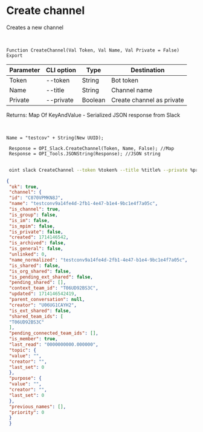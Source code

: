 ﻿---
sidebar_position: 3
---

# Create channel
 Creates a new channel


<br/>


`Function CreateChannel(Val Token, Val Name, Val Private = False) Export`

 | Parameter | CLI option | Type | Destination |
 |-|-|-|-|
 | Token | --token | String | Bot token |
 | Name | --title | String | Channel name |
 | Private | --private | Boolean | Create channel as private |

 
 Returns: Map Of KeyAndValue - Serialized JSON response from Slack

<br/>




```bsl title="Code example"
Name = "testcov" + String(New UUID);
 
 Response = OPI_Slack.CreateChannel(Token, Name, False); //Map
 Response = OPI_Tools.JSONString(Response); //JSON string
```
	


```sh title="CLI command example"
 
 oint slack CreateChannel --token %token% --title %title% --private %private%

```

```json title="Result"
{
 "ok": true,
 "channel": {
 "id": "C070VPMKN8J",
 "name": "testconv9a14fe4d-2fb1-4e47-b1e4-9bc1e4f7a05c",
 "is_channel": true,
 "is_group": false,
 "is_im": false,
 "is_mpim": false,
 "is_private": false,
 "created": 1714146542,
 "is_archived": false,
 "is_general": false,
 "unlinked": 0,
 "name_normalized": "testconv9a14fe4d-2fb1-4e47-b1e4-9bc1e4f7a05c",
 "is_shared": false,
 "is_org_shared": false,
 "is_pending_ext_shared": false,
 "pending_shared": [],
 "context_team_id": "T06UD92BS3C",
 "updated": 1714146542419,
 "parent_conversation": null,
 "creator": "U06UG1CAYH2",
 "is_ext_shared": false,
 "shared_team_ids": [
 "T06UD92BS3C"
 ],
 "pending_connected_team_ids": [],
 "is_member": true,
 "last_read": "0000000000.000000",
 "topic": {
 "value": "",
 "creator": "",
 "last_set": 0
 },
 "purpose": {
 "value": "",
 "creator": "",
 "last_set": 0
 },
 "previous_names": [],
 "priority": 0
 }
 }
```
